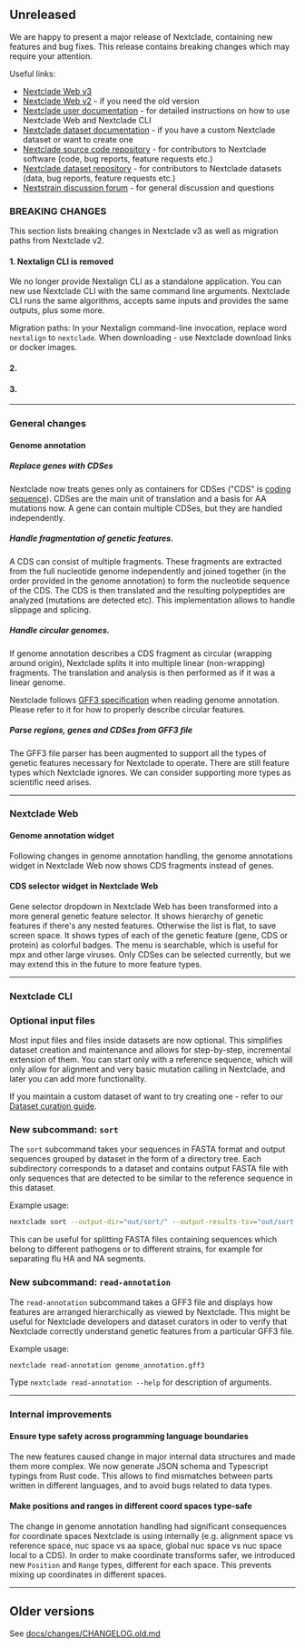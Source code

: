 ## Unreleased

We are happy to present a major release of Nextclade, containing new features and bug fixes. This release contains breaking changes which may require your attention.

Useful links:

- [Nextclade Web v3](https://clades.nextstrain.org)
- [Nextclade Web v2](https://v2.clades.nextstrain.org) - if you need the old version
- [Nextclade user documentation](https://docs.nextstrain.org/projects/nextclade/en/stable/index.html) - for detailed instructions on how to use Nextclade Web and Nextclade CLI
- [Nextclade dataset documentation](https://github.com/nextstrain/nextclade_data/blob/master/docs/dataset-curation-guide.md) - if you have a custom Nextclade dataset or want to create one
- [Nextclade source code repository](https://github.com/nextstrain/nextclade) - for contributors to Nextclade software (code, bug reports, feature requests etc.)
- [Nextclade dataset repository](https://github.com/nextstrain/nextclade_data) - for contributors to Nextclade datasets (data, bug reports, feature requests etc.)
- [Nextstrain discussion forum](https://discussion.nextstrain.org) - for general discussion and questions

### BREAKING CHANGES

This section lists breaking changes in Nextclade v3 as well as migration paths from Nextclade v2.

#### 1. Nextalign CLI is removed

We no longer provide Nextalign CLI as a standalone application. You can new use Nextclade CLI with the same command line arguments. Nextclade CLI runs the same algorithms, accepts same inputs and provides the same outputs, plus some more.

Migration paths: In your Nextalign command-line invocation, replace word `nextalign` to `nextclade`. When downloading - use Nextclade download links or docker images.

#### 2.

#### 3.

---

### General changes

#### Genome annotation

##### Replace genes with CDSes

Nextclade now treats genes only as containers for CDSes ("CDS" is [coding sequence](https://en.wikipedia.org/wiki/Coding_region)). CDSes are the main unit of translation and a basis for AA mutations now. A gene can contain multiple CDSes, but they are handled independently.

##### Handle fragmentation of genetic features.

A CDS can consist of multiple fragments. These fragments are extracted from the full nucleotide genome independently and joined together (in the order provided in the genome annotation) to form the nucleotide sequence of the CDS. The CDS is then translated and the resulting polypeptides are analyzed (mutations are detected etc). This implementation allows to handle slippage and splicing.

##### Handle circular genomes.

If genome annotation describes a CDS fragment as circular (wrapping around origin), Nextclade splits it into multiple linear (non-wrapping) fragments. The translation and analysis is then performed as if it was a linear genome.

Nextclade follows [GFF3 specification](https://github.com/The-Sequence-Ontology/Specifications/blob/master/gff3.md#circular-genomes) when reading genome annotation. Please refer to it for how to properly describe circular features.

##### Parse regions, genes and CDSes from GFF3 file

The GFF3 file parser has been augmented to support all the types of genetic features necessary for Nextclade to operate. There are still feature types which Nextclade ignores. We can consider supporting more types as scientific need arises.


---

### Nextclade Web

#### Genome annotation widget

Following changes in genome annotation handling, the genome annotations widget in Nextclade Web now shows CDS fragments instead of genes.

#### CDS selector widget in Nextclade Web

Gene selector dropdown in Nextclade Web has been transformed into a more general genetic feature selector. It shows hierarchy of genetic features if there's any nested features. Otherwise the list is flat, to save screen space. It shows types of each of the genetic feature (gene, CDS or protein) as colorful badges. The menu is searchable, which is useful for mpx and other large viruses. Only CDSes can be selected currently, but we may extend this in the future to more feature types.


---

### Nextclade CLI

### Optional input files

Most input files and files inside datasets are now optional. This simplifies dataset creation and maintenance and allows for step-by-step, incremental extension of them. You can start only with a reference sequence, which will only allow for alignment and very basic mutation calling in Nextclade, and later you can add more functionality.

If you maintain a custom dataset of want to try creating one - refer to our [Dataset curation guide]().

### New subcommand: `sort`

The `sort` subcommand takes your sequences in FASTA format and output sequences grouped by dataset in the form of a directory tree. Each subdirectory corresponds to a dataset and contains output FASTA file with only sequences that are detected to be similar to the reference sequence in this dataset.

Example usage:

```bash
nextclade sort --output-dir="out/sort/" --output-results-tsv="out/sort.tsv" "input.fasta"
```

This can be useful for splitting FASTA files containing sequences which belong to different pathogens or to different strains, for example for separating flu HA and NA segments.

### New subcommand: `read-annotation`

The `read-annotation` subcommand takes a GFF3 file and displays how features are arranged hierarchically as viewed by Nextclade. This might be useful for Nextclade developers and dataset curators in oder to verify that Nextclade correctly understand genetic features from a particular GFF3 file.

Example usage:

```bash
nextclade read-annotation genome_annotation.gff3
```

Type `nextclade read-annotation --help` for description of arguments.


---

### Internal improvements

#### Ensure type safety across programming language boundaries

The new features caused change in major internal data structures and made them more complex. We now generate JSON schema and Typescript typings from Rust code. This allows to find mismatches between parts written in different languages, and to avoid bugs related to data types.

#### Make positions and ranges in different coord spaces type-safe

The change in genome annotation handling had significant consequences for coordinate spaces Nextclade is using internally (e.g. alignment space vs reference space, nuc space vs aa space, global nuc space vs nuc space local to a CDS). In order to make coordinate transforms safer, we introduced new `Position` and `Range` types, different for each space. This prevents mixing up coordinates in different spaces.

---

## Older versions

See [docs/changes/CHANGELOG.old.md](docs/changes/CHANGELOG.old.md)
